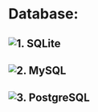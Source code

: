 # Database: 
## ![1. SQLite](https://github.com/ahmadSoliman94/Database/tree/main/SQLite)
## ![2. MySQL]()
## ![3. PostgreSQL]()
